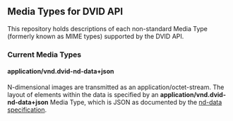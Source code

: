 ## Media Types for DVID API

This repository holds descriptions of each non-standard Media Type (formerly known as MIME types)
supported by the DVID API.  

### Current Media Types

#### application/vnd.dvid-nd-data+json

N-dimensional images are transmitted as an application/octet-stream.  The layout of elements within the
data is specified by an **application/vnd.dvid-nd-data+json** Media Type, which is JSON as documented by 
the [nd-data specification](https://github.com/janelia-flyem/dvid-api/blob/master/nd-data.md).

